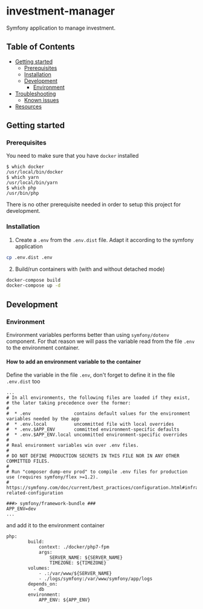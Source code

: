# investment-manager

Symfony application to manage investment.

## Table of Contents
- [Getting started](#getting-started)
    - [Prerequisites](#prerequisites)
    - [Installation](#installation)
    - [Development](#development)
        - [Environment](#environment)
- [Troubleshooting](#troubleshooting)
    - [Known issues](#known-issues)
- [Resources](resources)
    
## Getting started

### Prerequisites

You need to make sure that you have  `docker` installed

```
$ which docker
/usr/local/bin/docker
$ which yarn
/usr/local/bin/yarn
$ which php
/usr/bin/php
```

There is no other prerequisite needed in order to setup this project for development.
### Installation

1. Create a `.env` from the `.env.dist` file. Adapt it according to the symfony application

```bash
cp .env.dist .env
```
    
2. Build/run containers with (with and without detached mode)

```bash
docker-compose build
docker-compose up -d
```

## Development

### Environment

Environment variables performs better than using `symfony/dotenv` component. For that reason we will pass the variable read from the file `.env` to the environment container.

#### How to add an environment variable to the container

Define the variable in the file `.env`, don't forget to define it in the file `.env.dist` too

```.dotenv
...
# In all environments, the following files are loaded if they exist,
# the later taking precedence over the former:
#
#  * .env                contains default values for the environment variables needed by the app
#  * .env.local          uncommitted file with local overrides
#  * .env.$APP_ENV       committed environment-specific defaults
#  * .env.$APP_ENV.local uncommitted environment-specific overrides
#
# Real environment variables win over .env files.
#
# DO NOT DEFINE PRODUCTION SECRETS IN THIS FILE NOR IN ANY OTHER COMMITTED FILES.
#
# Run "composer dump-env prod" to compile .env files for production use (requires symfony/flex >=1.2).
# https://symfony.com/doc/current/best_practices/configuration.html#infrastructure-related-configuration

###> symfony/framework-bundle ###
APP_ENV=dev
...
```

and add it to the environment container

```docker-compose
php:
        build:
            context: ./docker/php7-fpm
            args:
                SERVER_NAME: ${SERVER_NAME}
                TIMEZONE: ${TIMEZONE}
        volumes:
            - .:/var/www/${SERVER_NAME}
            - ./logs/symfony:/var/www/symfony/app/logs
        depends_on:
          - db
        environment:
            APP_ENV: ${APP_ENV}
```
